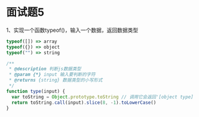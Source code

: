 <!-- 2017/11/30 -->

# 面试题5

1、实现一个函数typeof()，输入一个数据，返回数据类型

```js
typeof([]) => array
typeof({}) => object
typeof("") => string
```

```js
/**
 * @description 判断js数据类型
 * @param {*} input 输入要判断的字符
 * @returns {string} 数据类型的小写形式
 */
function type(input) {
  var toString = Object.prototype.toString // 调用它会返回'[object type]'
  return toString.call(input).slice(8, -1).toLowerCase()
}
```
